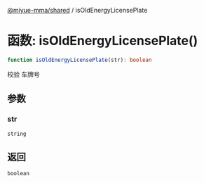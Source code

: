 [@miyue-mma/shared](../index.md) / isOldEnergyLicensePlate

# 函数: isOldEnergyLicensePlate()

```ts
function isOldEnergyLicensePlate(str): boolean
```

校验 车牌号

## 参数

### str

`string`

## 返回

`boolean`
